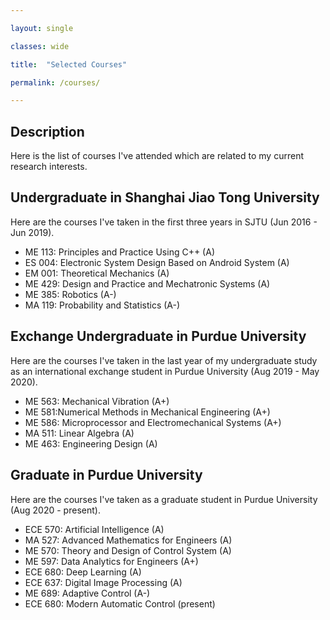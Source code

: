 ```yaml
---

layout: single 

classes: wide

title:  "Selected Courses" 

permalink: /courses/

---
```


## Description

Here is the list of courses I've attended which are related to my current research interests.

## Undergraduate in Shanghai Jiao Tong University

Here are the courses I've taken in the first three years in SJTU (Jun 2016 - Jun 2019).

- ME 113: Principles and Practice Using C++ (A)
- ES 004: Electronic System Design Based on Android System (A)
- EM 001: Theoretical Mechanics (A)
- ME 429: Design and Practice and Mechatronic Systems (A)
- ME 385: Robotics (A-)
- MA 119: Probability and Statistics (A-)

## Exchange Undergraduate in Purdue University

Here are the courses I've taken in the last year of my undergraduate study as an international exchange student in Purdue University (Aug 2019 - May 2020).

- ME 563: Mechanical Vibration (A+)
- ME 581:Numerical Methods in Mechanical Engineering (A+)
- ME 586: Microprocessor and Electromechanical Systems (A+)
- MA 511: Linear Algebra (A)
- ME 463: Engineering Design (A)

## Graduate in Purdue University

Here are the courses I've taken as a graduate student in Purdue University (Aug 2020 - present).

- ECE 570: Artificial Intelligence (A)
- MA 527: Advanced Mathematics for Engineers (A)
- ME 570: Theory and Design of Control System (A)
- ME 597: Data Analytics for Engineers (A+)
- ECE 680: Deep Learning (A)
- ECE 637: Digital Image Processing (A)
- ME 689: Adaptive Control (A-)
- ECE 680: Modern Automatic Control (present)

